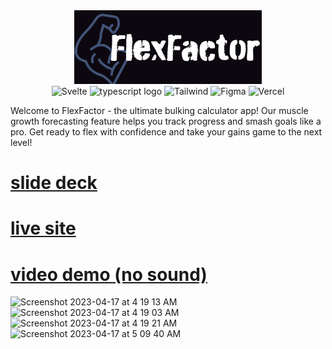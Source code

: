<div align="center"><img src="./static/images/logo-dark.png" width=300 alt="FlexFactor Logo"/> </div>

<div align="center">
  <img src="https://img.shields.io/badge/svelte-%23f1413d.svg?style=for-the-badge&logo=svelte&logoColor=white" height=20 alt="Svelte">
  <img src="https://img.shields.io/badge/typescript-%23007ACC.svg?style=for-the-badge&logo=typescript&logoColor=white" height=20 alt="typescript logo">
  <img src="https://img.shields.io/badge/tailwindcss-%2338B2AC.svg?style=for-the-badge&logo=tailwind-css&logoColor=white" height=20 alt="Tailwind">
  <img src="https://img.shields.io/badge/figma-%23F24E1E.svg?style=for-the-badge&logo=figma&logoColor=white" height=20 alt="Figma">
  <img src="https://img.shields.io/badge/vercel-%23000000.svg?style=for-the-badge&logo=vercel&logoColor=white)" height=20 alt="Vercel">
</div>

Welcome to FlexFactor - the ultimate bulking calculator app! Our muscle growth forecasting feature helps you track progress and smash goals like a pro. Get ready to flex with confidence and take your gains game to the next level!

# [slide deck](https://docs.google.com/presentation/d/1SKfx0ldEzPajMJUfayeOjLE0ILv2EnPhnsR_9pW03K0/edit#slide=id.g22e0d571bff_2_3)
# [live site](https://flex-factor.vercel.app/)
<!-- # [video presentation]() -->
# [video demo (no sound)](https://www.youtube.com/watch?v=XRSCe-35AnI)



<div style={{display: "flex"}}>
<img width="264" alt="Screenshot 2023-04-17 at 4 19 13 AM" src="https://user-images.githubusercontent.com/58955802/232441607-4283c5c9-0c51-48c4-91db-7da4f6cad3a3.png">
<img width="416" alt="Screenshot 2023-04-17 at 4 19 03 AM" src="https://user-images.githubusercontent.com/58955802/232441574-94a3d140-0a1a-497d-8229-92ae792cabeb.png">
<img width="264" alt="Screenshot 2023-04-17 at 4 19 21 AM" src="https://user-images.githubusercontent.com/58955802/232441632-24eebab3-8a14-438a-b85e-70ef9db44cc0.png">
<img width="416" alt="Screenshot 2023-04-17 at 5 09 40 AM" src="https://user-images.githubusercontent.com/58955802/232454642-71784b9c-e5be-4565-ace5-104e7c9cdb6e.png">

</div>
